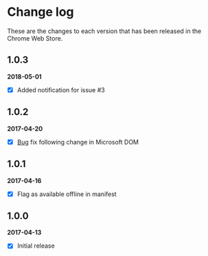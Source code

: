 # Change log

These are the changes to each version that has been released in the Chrome Web Store.

## 1.0.3
**2018-05-01** 
- [x] Added notification for issue #3

## 1.0.2
**2017-04-20** 
- [x] [Bug](https://github.com/GregTrevellick/VisualStudioMarketplaceMetrics/issues/2) fix following change in Microsoft DOM
 
## 1.0.1 
**2017-04-16** 
- [x] Flag as available offline in manifest

## 1.0.0 
**2017-04-13** 
- [x] Initial release



<!-- gregt todos

add logo to copy to clipboard
//http://jsfiddle.net/Starx/sgb4888k/2/
add languages latin welsh esperanto irish hindi

POST LIVE
test google analytics
add github issues to email link section ? 
mads kristensens tweet about low nbr of reviews


-->
